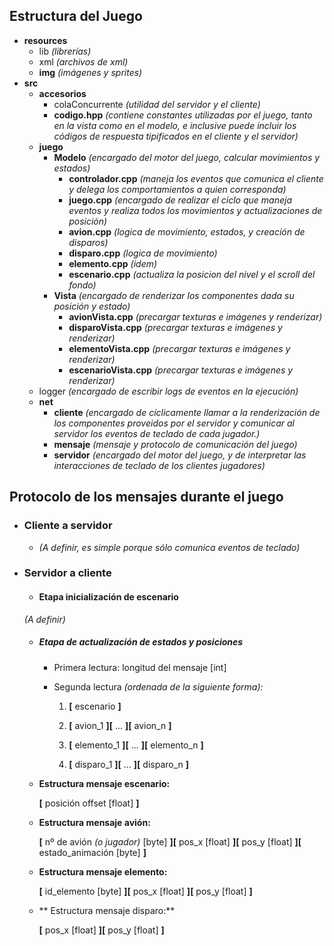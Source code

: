 ## Estructura del Juego

- **resources**
  - lib *(librerías)*
  - xml *(archivos de xml)*
  - **img** *(imágenes y sprites)*
- **src**
  - **accesorios**
    - colaConcurrente *(utilidad del servidor y el cliente)*
    - **codigo.hpp** *(contiene constantes utilizadas por el juego, tanto en la vista como en el modelo, e inclusive puede incluir los códigos de respuesta tipificados en el cliente y el servidor)*
  - **juego**
    - **Modelo** *(encargado del motor del juego, calcular movimientos y estados)*
      - **controlador.cpp** *(maneja los eventos que comunica el cliente y delega los comportamientos a quien corresponda)*
      - **juego.cpp** *(encargado de realizar el ciclo que maneja eventos y realiza todos los movimientos y actualizaciones de posición)*
      - **avion.cpp** *(logica de movimiento, estados, y creación de disparos)*
      - **disparo.cpp** *(logica de movimiento)*
      - **elemento.cpp** *(idem)*
      - **escenario.cpp** *(actualiza la posicion del nivel y el scroll del fondo)*
    - **Vista** *(encargado de renderizar los componentes dada su posición y estado)*
      - **avionVista.cpp** *(precargar texturas e imágenes y renderizar)*
      - **disparoVista.cpp** *(precargar texturas e imágenes y renderizar)*
      - **elementoVista.cpp** *(precargar texturas e imágenes y renderizar)*
      - **escenarioVista.cpp** *(precargar texturas e imágenes y renderizar)*
  - logger *(encargado de escribir logs de eventos en la ejecución)*
  - **net**
    - **cliente** *(encargado de cíclicamente llamar a la renderización de los componentes proveidos por el servidor y comunicar al servidor los eventos de teclado de cada jugador.)*
    - **mensaje** *(mensaje y protocolo de comunicación del juego)*
    - **servidor** *(encargado del motor del juego, y de interpretar las interacciones de teclado de los clientes jugadores)*

## Protocolo de los mensajes durante el juego

- ### Cliente a servidor

  - *(A definir, es simple porque sólo comunica eventos de teclado)*

- ### Servidor a cliente

  - #### Etapa inicialización de escenario
  *(A definir)*
  - ##### Etapa de actualización de estados y posiciones

    - Primera lectura: longitud del mensaje [int]

    - Segunda lectura *(ordenada de la siguiente forma):*

        1. **[** escenario **]**

        2. **[** avion_1 **][** ... **][** avion_n **]**

        3. **[** elemento_1 **][** ... **][** elemento_n **]**

        4. **[** disparo_1 **][** ... **][** disparo_n **]**

  - **Estructura mensaje escenario:**

    **[** posición offset [float] **]**

  - **Estructura mensaje avión:**

      **[** nº de avión *(o jugador)* [byte] **][** pos_x [float] **][** pos_y [float] **][** estado_animación [byte] **]**

  - **Estructura mensaje elemento:**

      **[** id_elemento [byte] **][** pos_x [float] **][** pos_y [float] **]**

  - ** Estructura mensaje disparo:**

      **[** pos_x [float] **][** pos_y [float] **]**
